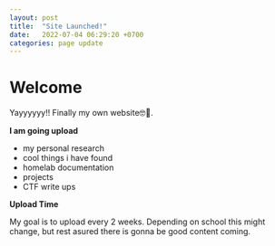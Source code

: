 ```yaml
---
layout: post
title:  "Site Launched!"
date:   2022-07-04 06:29:20 +0700
categories: page update
---
```


# Welcome

Yayyyyyy!! Finally my own website🤓🥳. 

**I am going upload** 
- my personal research 
- cool things i have found 
- homelab documentation 
- projects 
- CTF write ups


**Upload Time**

My goal is to upload every 2 weeks. Depending on school this might change, but rest asured there is gonna be good content coming.